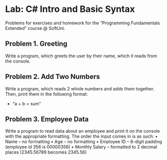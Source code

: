 # Lab: C# Intro and Basic Syntax
Problems for exercises and homework for the “Programming Fundamentals Extended” course @ SoftUni.
## Problem 1.	Greeting
Write a program, which greets the user by their name, which it reads from the console.

## Problem 2.	Add Two Numbers
Write a program, which reads 2 whole numbers and adds them together. Then, print them in the following format: 
-	“a + b = sum”

## Problem 3.	Employee Data
Write a program to read data about an employee and print it on the console with the appropriate formatting. The order the input comes in is as such:
•	Name – no formatting
•	Age – no formatting
•	Employee ID – 8-digit padding (employee id 356 is 00000356)
•	Monthly Salary – formatted to 2 decimal places (2345.56789 becomes 2345.56)
